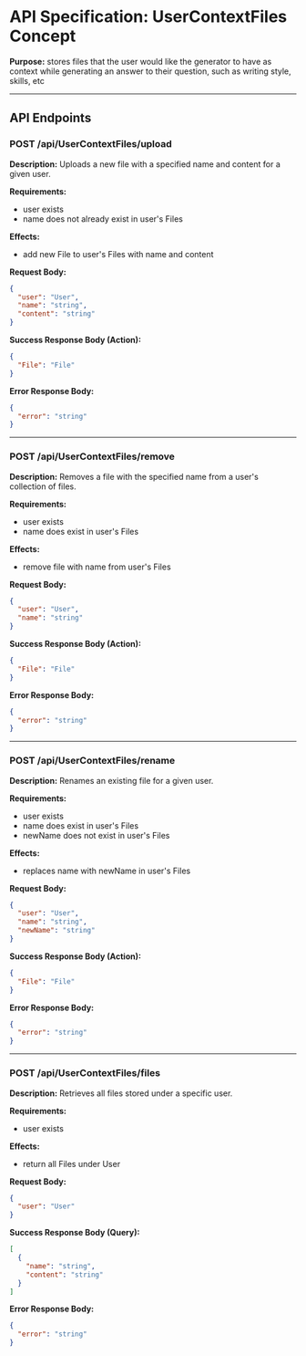 # API Specification: UserContextFiles Concept

**Purpose:** stores files that the user would like the generator to have as context while generating an answer to their question, such as writing style, skills, etc

---

## API Endpoints

### POST /api/UserContextFiles/upload

**Description:** Uploads a new file with a specified name and content for a given user.

**Requirements:**
- user exists
- name does not already exist in user's Files

**Effects:**
- add new File to user's Files with name and content

**Request Body:**
```json
{
  "user": "User",
  "name": "string",
  "content": "string"
}
```

**Success Response Body (Action):**
```json
{
  "File": "File"
}
```

**Error Response Body:**
```json
{
  "error": "string"
}
```

---

### POST /api/UserContextFiles/remove

**Description:** Removes a file with the specified name from a user's collection of files.

**Requirements:**
- user exists
- name does exist in user's Files

**Effects:**
- remove file with name from user's Files

**Request Body:**
```json
{
  "user": "User",
  "name": "string"
}
```

**Success Response Body (Action):**
```json
{
  "File": "File"
}
```

**Error Response Body:**
```json
{
  "error": "string"
}
```

---

### POST /api/UserContextFiles/rename

**Description:** Renames an existing file for a given user.

**Requirements:**
- user exists
- name does exist in user's Files
- newName does not exist in user's Files

**Effects:**
- replaces name with newName in user's Files

**Request Body:**
```json
{
  "user": "User",
  "name": "string",
  "newName": "string"
}
```

**Success Response Body (Action):**
```json
{
  "File": "File"
}
```

**Error Response Body:**
```json
{
  "error": "string"
}
```

---

### POST /api/UserContextFiles/files

**Description:** Retrieves all files stored under a specific user.

**Requirements:**
- user exists

**Effects:**
- return all Files under User

**Request Body:**
```json
{
  "user": "User"
}
```

**Success Response Body (Query):**
```json
[
  {
    "name": "string",
    "content": "string"
  }
]
```

**Error Response Body:**
```json
{
  "error": "string"
}
```